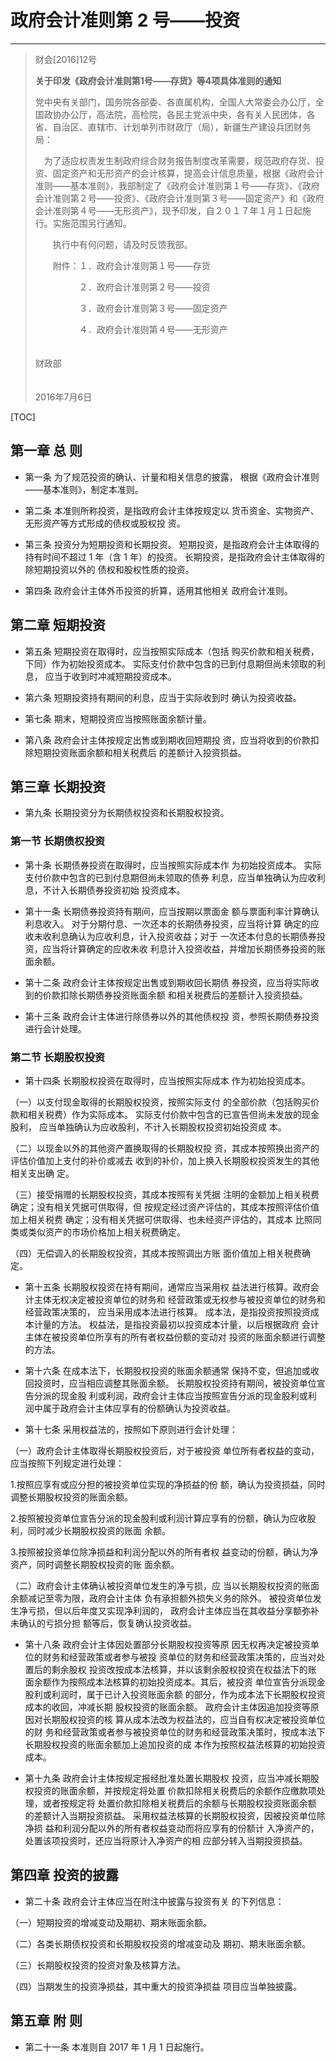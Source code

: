 # 政府会计准则第 2 号——投资
-------------------

> 财会[2016]12号 
>
> **关于印发《政府会计准则第1号——存货》等4项具体准则的通知**
>
> 党中央有关部门，国务院各部委、各直属机构，全国人大常委会办公厅，全国政协办公厅，高法院，高检院，各民主党派中央，各有关人民团体，各省、自治区、直辖市、计划单列市财政厅（局），新疆生产建设兵团财务局： 
>
>  　为了适应权责发生制政府综合财务报告制度改革需要，规范政府存货、投资、固定资产和无形资产的会计核算，提高会计信息质量，根据《政府会计准则——基本准则》，我部制定了《政府会计准则第１号——存货》、《政府会计准则第２号——投资》、《政府会计准则第３号——固定资产》和《政府会计准则第４号——无形资产》，现予印发，自２０１７年１月１日起施行。实施范围另行通知。 
>
> 　　执行中有何问题，请及时反馈我部。 
>
> 　　附件：１．政府会计准则第１号——存货 
>
> 　　　　　２．政府会计准则第２号——投资 
>
> 　　　　　３．政府会计准则第３号——固定资产 
>
> 　　　　　４．政府会计准则第４号——无形资产 
>
> 　　　　　　　　　　　　　　　　　　　　　　　　　　　　　　　　　财政部 
>
> 　　　　　　　　　　　　　　　　　　　　　　　　　　　　　　　  2016年7月6日 

[TOC]



## 第一章 总 则 

* 第一条 为了规范投资的确认、计量和相关信息的披露， 根据《政府会计准则——基本准则》，制定本准则。

* 第二条 本准则所称投资，是指政府会计主体按规定以 货币资金、实物资产、无形资产等方式形成的债权或股权投 资。 

* 第三条 投资分为短期投资和长期投资。 短期投资，是指政府会计主体取得的持有时间不超过 1 年（含 1 年）的投资。 长期投资，是指政府会计主体取得的除短期投资以外的 债权和股权性质的投资。 

* 第四条 政府会计主体外币投资的折算，适用其他相关 政府会计准则。 

## 第二章 短期投资 

* 第五条 短期投资在取得时，应当按照实际成本（包括 购买价款和相关税费，下同）作为初始投资成本。 实际支付价款中包含的已到付息期但尚未领取的利息， 应当于收到时冲减短期投资成本。 

* 第六条 短期投资持有期间的利息，应当于实际收到时 确认为投资收益。

* 第七条 期末，短期投资应当按照账面余额计量。

* 第八条 政府会计主体按规定出售或到期收回短期投 资，应当将收到的价款扣除短期投资账面余额和相关税费后 的差额计入投资损益。 

## 第三章 长期投资 

* 第九条 长期投资分为长期债权投资和长期股权投资。 
### 第一节 长期债权投资

* 第十条 长期债券投资在取得时，应当按照实际成本作 为初始投资成本。 实际支付价款中包含的已到付息期但尚未领取的债券 利息，应当单独确认为应收利息，不计入长期债券投资初始 投资成本。

* 第十一条 长期债券投资持有期间，应当按期以票面金 额与票面利率计算确认利息收入。 对于分期付息、一次还本的长期债券投资，应当将计算 确定的应收未收利息确认为应收利息，计入投资收益；对于 一次还本付息的长期债券投资，应当将计算确定的应收未收 利息计入投资收益，并增加长期债券投资的账面余额。

* 第十二条 政府会计主体按规定出售或到期收回长期债 券投资，应当将实际收到的价款扣除长期债券投资账面余额 和相关税费后的差额计入投资损益。

* 第十三条 政府会计主体进行除债券以外的其他债权投 资，参照长期债券投资进行会计处理。

### 第二节 长期股权投资

* 第十四条 长期股权投资在取得时，应当按照实际成本 作为初始投资成本。

 （一）以支付现金取得的长期股权投资，按照实际支付 的全部价款（包括购买价款和相关税费）作为实际成本。 实际支付价款中包含的已宣告但尚未发放的现金股利， 应当单独确认为应收股利，不计入长期股权投资初始投资成 本。 

（二）以现金以外的其他资产置换取得的长期股权投 资，其成本按照换出资产的评估价值加上支付的补价或减去 收到的补价，加上换入长期股权投资发生的其他相关支出确 定。 

（三）接受捐赠的长期股权投资，其成本按照有关凭据 注明的金额加上相关税费确定；没有相关凭据可供取得，但 按规定经过资产评估的，其成本按照评估价值加上相关税费 确定；没有相关凭据可供取得、也未经资产评估的，其成本  比照同类或类似资产的市场价格加上相关税费确定。 

（四）无偿调入的长期股权投资，其成本按照调出方账 面价值加上相关税费确定。

* 第十五条 长期股权投资在持有期间，通常应当采用权 益法进行核算。政府会计主体无权决定被投资单位的财务和 经营政策或无权参与被投资单位的财务和经营政策决策的， 应当采用成本法进行核算。 成本法，是指投资按照投资成本计量的方法。 权益法，是指投资最初以投资成本计量，以后根据政府 会计主体在被投资单位所享有的所有者权益份额的变动对 投资的账面余额进行调整的方法。 

* 第十六条 在成本法下，长期股权投资的账面余额通常 保持不变，但追加或收回投资时，应当相应调整其账面余额。 长期股权投资持有期间，被投资单位宣告分派的现金股 利或利润，政府会计主体应当按照宣告分派的现金股利或利 润中属于政府会计主体应享有的份额确认为投资收益。 

* 第十七条 采用权益法的，按照如下原则进行会计处理： 

（一）政府会计主体取得长期股权投资后，对于被投资 单位所有者权益的变动，应当按照下列规定进行处理：

 1.按照应享有或应分担的被投资单位实现的净损益的份 额，确认为投资损益，同时调整长期股权投资的账面余额。

 2.按照被投资单位宣告分派的现金股利或利润计算应享有的份额，确认为应收股利，同时减少长期股权投资的账面 余额。 

 3.按照被投资单位除净损益和利润分配以外的所有者权 益变动的份额，确认为净资产，同时调整长期股权投资的账 面余额。 

（二）政府会计主体确认被投资单位发生的净亏损，应 当以长期股权投资的账面余额减记至零为限，政府会计主体 负有承担额外损失义务的除外。 被投资单位发生净亏损，但以后年度又实现净利润的， 政府会计主体应当在其收益分享额弥补未确认的亏损分担 额等后，恢复确认投资收益。 

* 第十八条 政府会计主体因处置部分长期股权投资等原 因无权再决定被投资单位的财务和经营政策或者参与被投 资单位的财务和经营政策决策的，应当对处置后的剩余股权 投资改按成本法核算，并以该剩余股权投资在权益法下的账 面余额作为按照成本法核算的初始投资成本。其后，被投资 单位宣告分派现金股利或利润时，属于已计入投资账面余额 的部分，作为成本法下长期股权投资成本的收回，冲减长期 股权投资的账面余额。 政府会计主体因追加投资等原因对长期股权投资的核 算从成本法改为权益法的，应当自有权决定被投资单位的财 务和经营政策或者参与被投资单位的财务和经营政策决策时，按成本法下长期股权投资的账面余额加上追加投资的成 本作为按照权益法核算的初始投资成本。 

* 第十九条 政府会计主体按规定报经批准处置长期股权 投资，应当冲减长期股权投资的账面余额，并按规定将处置 价款扣除相关税费后的余额作应缴款项处理，或者按规定将 处置价款扣除相关税费后的余额与长期股权投资账面余额 的差额计入当期投资损益。 采用权益法核算的长期股权投资，因被投资单位除净损 益和利润分配以外的所有者权益变动而将应享有的份额计 入净资产的，处置该项投资时，还应当将原计入净资产的相 应部分转入当期投资损益。

## 第四章 投资的披露 

* 第二十条 政府会计主体应当在附注中披露与投资有关 的下列信息： 

（一）短期投资的增减变动及期初、期末账面余额。 

（二）各类长期债权投资和长期股权投资的增减变动及 期初、期末账面余额。 

（三）长期股权投资的投资对象及核算方法。

（四）当期发生的投资净损益，其中重大的投资净损益 项目应当单独披露。

## 第五章 附 则 

* 第二十一条 本准则自 2017 年 1 月 1 日起施行。